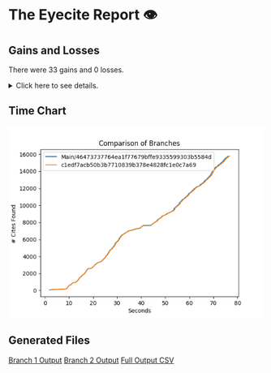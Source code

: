 # The Eyecite Report :eye:



Gains and Losses
---------
There were 33 gains and 0 losses.

<details>
<summary>Click here to see details.</summary>

|     id     |              Gain              |  Loss  |
| ---------- | ------------------------------ | ------ |
|  5329531   |      German Savings Bank       |        |
|  5618955   |           Widincamp            |        |
|  5656104   |              Sime              |        |
|  3419420   |              Best              |        |
|  3419420   |             Martin             |        |
|  3419420   |           Cunningham           |        |
|  1431414   |         Motschenbacher         |        |
|  1431414   |              Price             |        |
|  1431414   |             Cepeda             |        |
|  1431414   |            Goldstein           |        |
|  1431414   |            Uhlaender           |        |
|  1431414   |             Grant              |        |
|  1431414   |            Stilson             |        |
|  1431414   |            Schumann            |        |
|  1431414   |           Uhlaender            |        |
|  1431414   |              Ali               |        |
|  1431414   | Memphis Development Foundation |        |
|  1431414   |            Fairfield           |        |
|  1431414   |            O'Brien             |        |
|  1431414   |               Ali              |        |
|  1431414   |             Davies             |        |
|  1431414   |             Munden             |        |
|  1431414   |             Price              |        |
|  3839243   |            Merriam             |        |
|  3415079   |              Biwer             |        |
|  3303848   |             Elliott            |        |
|   100283   |            Monahan             |        |
|   897829   |            Edwards             |        |
|  6608066   |              Loeb              |        |
|  6608066   |             French             |        |
|  7062108   |             O’Mara             |        |
|  7062108   |            Johnson             |        |
|  7062108   |              Tate              |        |


</details>



Time Chart
---------

![image](https://raw.githubusercontent.com/freelawproject/eyecite/artifacts/251/results/chart.png)


Generated Files
---------

[Branch 1 Output](https://raw.githubusercontent.com/freelawproject/eyecite/artifacts/251/results/46473737764ea1f77679bffe9335599303b5584d.json)
[Branch 2 Output](https://raw.githubusercontent.com/freelawproject/eyecite/artifacts/251/results/c1edf7acb50b3b7710839b378e4828fc1e0c7a69.json)
[Full Output CSV ](https://raw.githubusercontent.com/freelawproject/eyecite/artifacts/251/results/output.csv)
